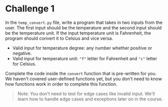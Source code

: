 # Challenge 1

In the `temp_convert.py` file, write a program that takes in two inputs from the user. The first input should be the temperature and the second input should be the temperature unit. If the input temperature unit is Fahrenheit, the program should convert it to Celsius and vice versa.

- Valid input for temperature degree: any number whether positive or negative.
- Valid input for temperature unit: `"f"` letter for Fahrenheit and `"c"` letter for Celsius.

Complete the code inside the `convert` function that is pre-written for you. We haven't covered user-defined functions yet, but you don't need to know how functions work in order to complete this function.

> Note: You don't need to test for edge cases like invalid input. We'll learn how to handle edge cases and exceptions later on in the course.






